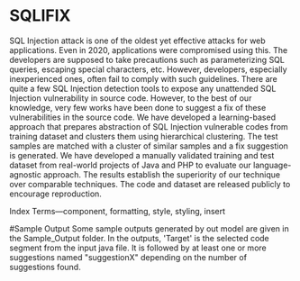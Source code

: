 # SQLIFIX
SQL Injection attack is one of the oldest yet effective attacks  for  web  applications.  Even  in  2020,  applications  were compromised  using  this.  The  developers  are  supposed  to  take precautions such as parameterizing SQL queries, escaping special characters,  etc.  However,  developers,  especially  inexperienced ones,  often  fail  to  comply  with  such  guidelines.  There  are  quite a  few  SQL  Injection  detection  tools  to  expose  any  unattended SQL  Injection  vulnerability  in  source  code.  However,  to  the best of our knowledge, very few  works have been done  to suggest a fix of these vulnerabilities in the source code. We have developed  a  learning-based  approach  that  prepares  abstraction of  SQL  Injection  vulnerable  codes  from  training  dataset  and clusters them using hierarchical clustering. The test samples are matched  with  a  cluster  of  similar  samples  and  a  fix  suggestion is  generated.  We  have  developed  a  manually  validated  training and  test  dataset  from  real-world  projects  of  Java  and  PHP  to evaluate  our  language-agnostic  approach.  The  results  establish the superiority of our technique over comparable techniques. The code and dataset are released publicly to encourage reproduction.

Index Terms—component,  formatting,  style,  styling,  insert

#Sample Output
Some sample outputs generated by out model are given in the Sample_Output folder.
In the outputs, 'Target' is the selected code segment from the input java file. It is followed by at least one or more suggestions named "suggestionX" depending on the number of suggestions found. 